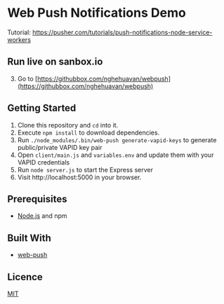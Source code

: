# Web Push Notifications Demo

Tutorial: https://pusher.com/tutorials/push-notifications-node-service-workers

## Run live on sanbox.io
3. Go to [https://githubbox.com/nghehuavan/webpush](https://githubbox.com/nghehuavan/webpush)

## Getting Started

1. Clone this repository and `cd` into it.
2. Execute `npm install` to download dependencies.
3. Run `./node_modules/.bin/web-push generate-vapid-keys` to generate public/private VAPID key pair
4. Open `client/main.js` and `variables.env` and update them with your VAPID credentials
5. Run `node server.js` to start the Express server
6. Visit http://localhost:5000 in your browser.

## Prerequisites

- [Node.js](https://nodejs.org/en) and npm

## Built With

- [web-push](https://github.com/web-push-libs/web-push)

## Licence

[MIT](https://opensource.org/licenses/MIT)

